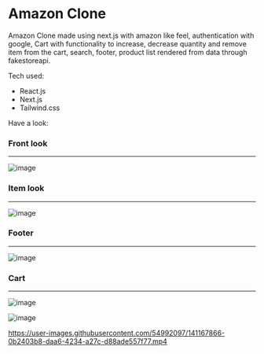 
# Amazon Clone

Amazon Clone made using next.js with amazon like feel, authentication with google, Cart with functionality to increase, decrease quantity and remove item from the cart, search, footer, product list rendered from data through fakestoreapi.

Tech used:
- React.js
- Next.js
- Tailwind.css

Have a look:

### Front look
---
![image](https://user-images.githubusercontent.com/54992097/123678905-871bb000-d864-11eb-9ba7-4e1d6886539a.png)

### Item look
---
![image](https://user-images.githubusercontent.com/54992097/123679022-a74b6f00-d864-11eb-8d9a-36ec97249fe5.png)

### Footer 
---
![image](https://user-images.githubusercontent.com/54992097/123679162-d235c300-d864-11eb-9383-3d0b4fab56c2.png)


### Cart
---
![image](https://user-images.githubusercontent.com/54992097/123679350-07daac00-d865-11eb-9d78-84b12efa7ed7.png)

![image](https://user-images.githubusercontent.com/54992097/123679669-6142db00-d865-11eb-93b4-fa3b7944e5b5.png)



https://user-images.githubusercontent.com/54992097/141167866-0b2403b8-daa6-4234-a27c-d88ade557f77.mp4

